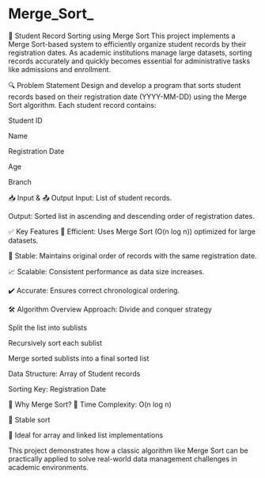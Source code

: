 # Merge_Sort_

📘 Student Record Sorting using Merge Sort
This project implements a Merge Sort-based system to efficiently organize student records by their registration dates. As academic institutions manage large datasets, sorting records accurately and quickly becomes essential for administrative tasks like admissions and enrollment.

🔍 Problem Statement
Design and develop a program that sorts student records based on their registration date (YYYY-MM-DD) using the Merge Sort algorithm. Each student record contains:

Student ID

Name

Registration Date

Age

Branch

📥 Input & 📤 Output
Input: List of student records.

Output: Sorted list in ascending and descending order of registration dates.

✅ Key Features
🔁 Efficient: Uses Merge Sort (O(n log n)) optimized for large datasets.

🧩 Stable: Maintains original order of records with the same registration date.

📈 Scalable: Consistent performance as data size increases.

✔️ Accurate: Ensures correct chronological ordering.

🛠️ Algorithm Overview
Approach: Divide and conquer strategy

Split the list into sublists

Recursively sort each sublist

Merge sorted sublists into a final sorted list

Data Structure: Array of Student records

Sorting Key: Registration Date

🧠 Why Merge Sort?
🚀 Time Complexity: O(n log n)

🧷 Stable sort

🔗 Ideal for array and linked list implementations

This project demonstrates how a classic algorithm like Merge Sort can be practically applied to solve real-world data management challenges in academic environments.
